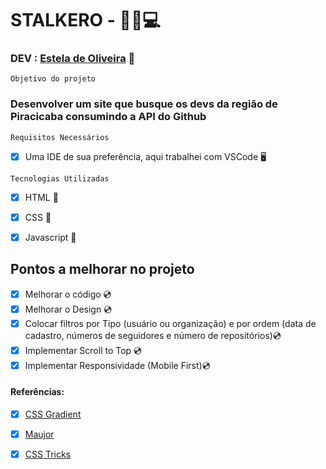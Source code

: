 # STALKERO - 	🕵️‍♀️💻

### DEV : [Estela de Oliveira](https://github.com/ste2021) 🚀

```Objetivo do projeto```

### Desenvolver um site que busque os devs da região de Piracicaba consumindo a API do Github

```Requisitos Necessários```

- [x] Uma IDE de sua preferência, aqui trabalhei com VSCode 🖥


```Tecnologias Utilizadas```

- [x] HTML 📗
- [x] CSS 📘
- [x] Javascript 📙


## Pontos a melhorar no projeto

- [x] Melhorar o código 💿
- [x] Melhorar o Design 💿
- [x] Colocar filtros por Tipo (usuário ou organização) e por ordem (data de cadastro, números de seguidores e número de repositórios)💿
- [x] Implementar Scroll to Top 💿
- [x] Implementar Responsividade (Mobile First)💿

#### Referências:

- [x] [CSS Gradient](https://cssgradient.io/)
- [x] [Maujor](https://www.maujor.com/)
- [x] [CSS Tricks](https://css-tricks.com/almanac/)




